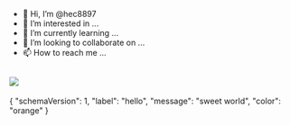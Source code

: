 - 👋 Hi, I’m @hec8897
- 👀 I’m interested in ...
- 🌱 I’m currently learning ...
- 💞️ I’m looking to collaborate on ...
- 📫 How to reach me ...

<a href="#" target="_blank"><img src="https://img.shields.io/badge/#dcdcdc?style=plastic&logo=appveyor?&logoColor=#ffe4e1"/></a>
- 
{
  "schemaVersion": 1,
  "label": "hello",
  "message": "sweet world",
  "color": "orange"
}

<!---
hec8897/hec8897 is a ✨ special ✨ repository because its `README.md` (this file) appears on your GitHub profile.
You can click the Preview link to take a look at your changes.
--->
